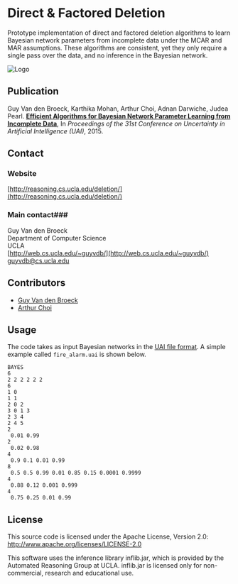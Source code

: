 # Direct & Factored Deletion #

Prototype implementation of direct and factored deletion algorithms to learn Bayesian network parameters from incomplete data under the MCAR and MAR assumptions. These algorithms are consistent, yet they only require a single pass over the data, and no inference in the Bayesian network.

![Logo](
http://web.cs.ucla.edu/~guyvdb/code/img/deletion.png)


## Publication ##

Guy Van den Broeck, Karthika Mohan, Arthur Choi, Adnan Darwiche, Judea Pearl. 
**[Efficient Algorithms for Bayesian Network Parameter Learning from Incomplete Data](https://lirias.kuleuven.be/bitstream/123456789/500017/1/deletion-uai15.pdf)**, 
In *Proceedings of the 31st Conference on Uncertainty in Artificial Intelligence (UAI)*, 2015.

## Contact ##

### Website ###
[http://reasoning.cs.ucla.edu/deletion/](http://reasoning.cs.ucla.edu/deletion/)

### Main contact###

Guy Van den Broeck  
Department of Computer Science  
UCLA  
[http://web.cs.ucla.edu/~guyvdb/](http://web.cs.ucla.edu/~guyvdb/)  
[guyvdb@cs.ucla.edu](mailto:guyvdb@cs.ucla.edu)

## Contributors ##

* [Guy Van den Broeck](http://web.cs.ucla.edu/~guyvdb/)
* [Arthur Choi](http://web.cs.ucla.edu/~aychoi/)

## Usage ##

The code takes as input Bayesian networks in the [UAI file format](http://www.hlt.utdallas.edu/~vgogate/uai14-competition/modelformat.html). A simple example called `fire_alarm.uai` is shown below.
```
BAYES
6
2 2 2 2 2 2
6
1 0
1 1
2 0 2
3 0 1 3
2 3 4
2 4 5
2
 0.01 0.99
2
 0.02 0.98
4
 0.9 0.1 0.01 0.99
8
 0.5 0.5 0.99 0.01 0.85 0.15 0.0001 0.9999
4
 0.88 0.12 0.001 0.999
4
 0.75 0.25 0.01 0.99
```

## License ##

This source code is licensed under the Apache License, Version 2.0: 
http://www.apache.org/licenses/LICENSE-2.0

This software uses the inference library inflib.jar, which is
provided by the Automated Reasoning Group at UCLA.  inflib.jar is
licensed only for non-commercial, research and educational use.
